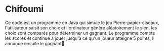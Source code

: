 # Chifoumi
Ce code est un programme en Java qui simule le jeu Pierre-papier-ciseaux, l'utilisateur saisit son choix et l'ordinateur génère aléatoirement le sien, les choix sont comparés pour déterminer un gagnant. Le programme compte les scores et continue à jouer jusqu'à ce qu'un joueur atteigne 5 points, Il annonce ensuite le gagnant🥳
